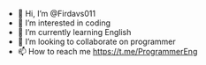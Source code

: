 - 👋 Hi, I’m @Firdavs011
- 👀 I’m interested in coding
- 🌱 I’m currently learning English
- 💞️ I’m looking to collaborate on programmer
- 📫 How to reach me https://t.me/ProgrammerEng

<!---
Firdavs011/Firdavs011 is a ✨ special ✨ repository because its `README.md` (this file) appears on your GitHub profile.
You can click the Preview link to take a look at your changes.
--->
